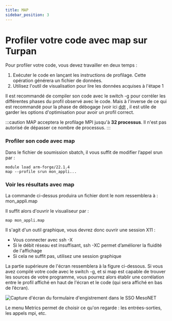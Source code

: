 ```yaml
---
title: MAP
sidebar_position: 3
---
```


# Profiler votre code avec map sur Turpan
Pour profiler votre code, vous devez travailler en deux temps :

1. Exécuter le code en lançant les instructions de profilage. Cette opération générera un fichier de données.
2. Utilisez l'outil de visualisation pour lire les données acquises à l'étape 1

Il est recommandé de compiler son code avec le switch -g pour corréler les différentes phases du profil observé avec le code. Mais à l'inverse de ce qui est recommandé pour la phase de débogage (voir ici [ddt](./ddt.md) , il est utile de garder les options d'optimisation pour avoir un profil correct.

:::caution
MAP acceptera le profilage MPI jusqu'à **32 processus**. Il n'est pas autorisé de dépasser ce nombre de processus.
:::
### Profiler son code avec map
Dans le fichier de soumission sbatch, il vous suffit de modifier l’appel srun par :
```
module load arm-forge/22.1.4
map --profile srun mon_appli...
```

### Voir les résultats avec map
La commande ci-dessus produira un fichier dont le nom ressemblera à : mon_appli.map

Il suffit alors d'ouvrir le visualiseur par :
```
map mon_appli.map
```

Il s'agit d'un outil graphique, vous devrez donc ouvrir une session X11 :

- Vous connecter avec ssh -X
- Si le débit réseau est insuffisant, ssh -XC permet d’améliorer la fluidité de l'affichage
- Si cela ne suffit pas, utilisez une session graphique

La partie supérieure de l'écran ressemblera à la figure ci-dessous. Si vous avez compilé votre code avec le switch -g, et si map est capable de trouver les sources de votre programme, vous pourrez alors établir une corrélation entre le profil affiché en haut de l'écran et le code (qui sera affiché en bas de l’écran).

![Capture d'écran du formulaire d'engistrement dans le SSO MesoNET](/img/turpan/map.png)

Le menu Metrics permet de choisir ce qu'on regarde : les entrées-sorties, les appels mpi, etc.
